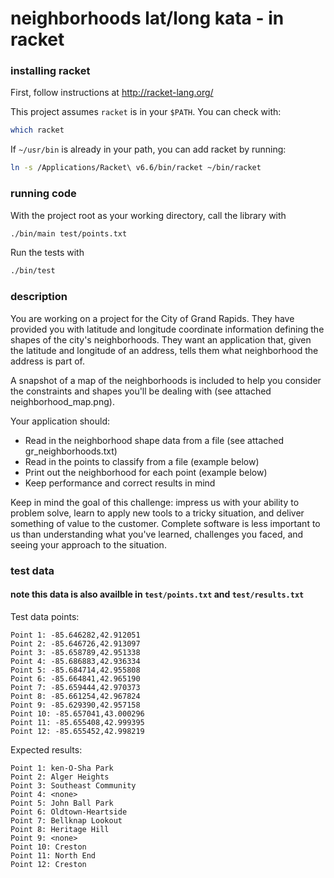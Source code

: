 # neighborhoods lat/long kata - in racket

### installing racket

First, follow instructions at http://racket-lang.org/

This project assumes `racket` is in your `$PATH`. You can check with:

```sh
which racket
```

If `~/usr/bin` is already in your path, you can add racket by running:

```sh
ln -s /Applications/Racket\ v6.6/bin/racket ~/bin/racket
```

### running code

With the project root as your working directory, call the library with

```sh
./bin/main test/points.txt
```

Run the tests with

```sh
./bin/test
```

### description

You are working on a project for the City of Grand Rapids. They have provided you with latitude and longitude coordinate information defining the shapes of the city's neighborhoods. They want an application that, given the latitude and longitude of an address, tells them what neighborhood the address is part of.

A snapshot of a map of the neighborhoods is included to help you consider the constraints and shapes you'll be dealing with (see attached neighborhood_map.png).

Your application should:

* Read in the neighborhood shape data from a file (see attached gr_neighborhoods.txt)
* Read in the points to classify from a file (example below)
* Print out the neighborhood for each point (example below)
* Keep performance and correct results in mind

Keep in mind the goal of this challenge: impress us with your ability to problem solve, learn to apply new tools to a tricky situation, and deliver something of value to the customer. Complete software is less important to us than understanding what you've learned, challenges you faced, and seeing your approach to the situation.

### test data

#### note this data is also availble in `test/points.txt` and `test/results.txt`

Test data points:

```text
Point 1: -85.646282,42.912051
Point 2: -85.646726,42.913097
Point 3: -85.658789,42.951338
Point 4: -85.686883,42.936334
Point 5: -85.684714,42.955808
Point 6: -85.664841,42.965190
Point 7: -85.659444,42.970373
Point 8: -85.661254,42.967824
Point 9: -85.629390,42.957158
Point 10: -85.657041,43.000296
Point 11: -85.655408,42.999395
Point 12: -85.655452,42.998219
```

Expected results:

```text
Point 1: ken-O-Sha Park
Point 2: Alger Heights
Point 3: Southeast Community
Point 4: <none>
Point 5: John Ball Park
Point 6: Oldtown-Heartside
Point 7: Bellknap Lookout
Point 8: Heritage Hill
Point 9: <none>
Point 10: Creston
Point 11: North End
Point 12: Creston
```
